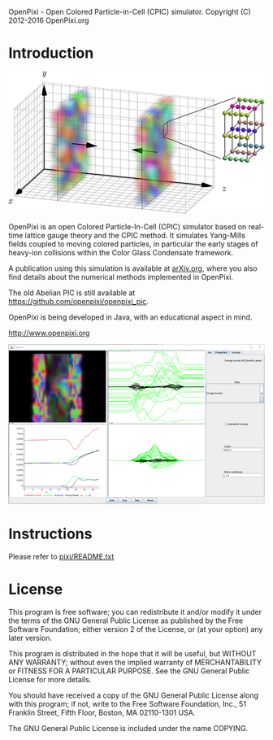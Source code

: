 OpenPixi - Open Colored Particle-in-Cell (CPIC) simulator.
Copyright (C) 2012-2016  OpenPixi.org

Introduction
============

![](cpic_overview_small.png?raw=true)

OpenPixi is an open Colored Particle-In-Cell (CPIC) simulator based on real-time lattice gauge theory and the CPIC method. It simulates Yang-Mills fields coupled to moving colored particles, in particular the early stages of heavy-ion collisions within the Color Glass Condensate framework.

A publication using this simulation is available at [arXiv.org](https://arxiv.org/abs/1605.07184), where you also find details about the numerical methods implemented in OpenPixi.

The old Abelian PIC is still available at https://github.com/openpixi/openpixi_pic.

OpenPixi is being developed in Java, with an educational aspect in mind.

  http://www.openpixi.org

![](screenshot_small.png?raw=true)

Instructions
============

Please refer to [pixi/README.txt](./pixi/README.txt)


License
=======

This program is free software; you can redistribute it and/or modify
it under the terms of the GNU General Public License as published by
the Free Software Foundation; either version 2 of the License, or
(at your option) any later version.

This program is distributed in the hope that it will be useful,
but WITHOUT ANY WARRANTY; without even the implied warranty of
MERCHANTABILITY or FITNESS FOR A PARTICULAR PURPOSE.  See the
GNU General Public License for more details.

You should have received a copy of the GNU General Public License along
with this program; if not, write to the Free Software Foundation, Inc.,
51 Franklin Street, Fifth Floor, Boston, MA 02110-1301 USA.

The GNU General Public License is included under the name COPYING.
